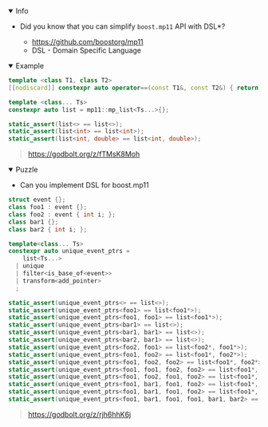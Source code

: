 <details open><summary>Info</summary><p>

* Did you know that you can simplify `boost.mp11` API with DSL*?

  * https://github.com/boostorg/mp11
  * DSL - Domain Specific Language

</p></details><details open><summary>Example</summary><p>

```cpp
template <class T1, class T2>
[[nodiscard]] constexpr auto operator==(const T1&, const T2&) { return std::is_same_v<T1, T2>; }

template <class... Ts>
constexpr auto list = mp11::mp_list<Ts...>{};

static_assert(list<> == list<>);
static_assert(list<int> == list<int>);
static_assert(list<int, double> == list<int, double>);
```

> https://godbolt.org/z/fTMsK8Moh

</p></details><details open><summary>Puzzle</summary><p>

* Can you implement DSL for boost.mp11

```cpp
struct event {};
class foo1 : event {};
class foo2 : event { int i; };
class bar1 {};
class bar2 { int i; };

template<class... Ts>
constexpr auto unique_event_ptrs =
    list<Ts...>
  | unique
  | filter<is_base_of<event>>
  | transform<add_pointer>
  ;

static_assert(unique_event_ptrs<> == list<>);
static_assert(unique_event_ptrs<foo1> == list<foo1*>);
static_assert(unique_event_ptrs<foo1, foo1> == list<foo1*>);
static_assert(unique_event_ptrs<bar1> == list<>);
static_assert(unique_event_ptrs<bar1, bar1> == list<>);
static_assert(unique_event_ptrs<bar2, bar1> == list<>);
static_assert(unique_event_ptrs<foo2, foo1> == list<foo2*, foo1*>);
static_assert(unique_event_ptrs<foo1, foo2> == list<foo1*, foo2*>);
static_assert(unique_event_ptrs<foo1, foo2, foo2> == list<foo1*, foo2*>);
static_assert(unique_event_ptrs<foo1, foo1, foo2, foo2> == list<foo1*, foo2*>);
static_assert(unique_event_ptrs<foo1, foo2, foo1, foo2> == list<foo1*, foo2*>);
static_assert(unique_event_ptrs<foo1, bar1, foo1, foo2> == list<foo1*, foo2*>);
static_assert(unique_event_ptrs<foo1, bar1, foo1, foo2> == list<foo1*, foo2*>);
static_assert(unique_event_ptrs<foo1, bar1, foo1, foo1, bar1, bar2> == list<foo1*>);
```

> https://godbolt.org/z/rjh6hhK6j

</p></details>

